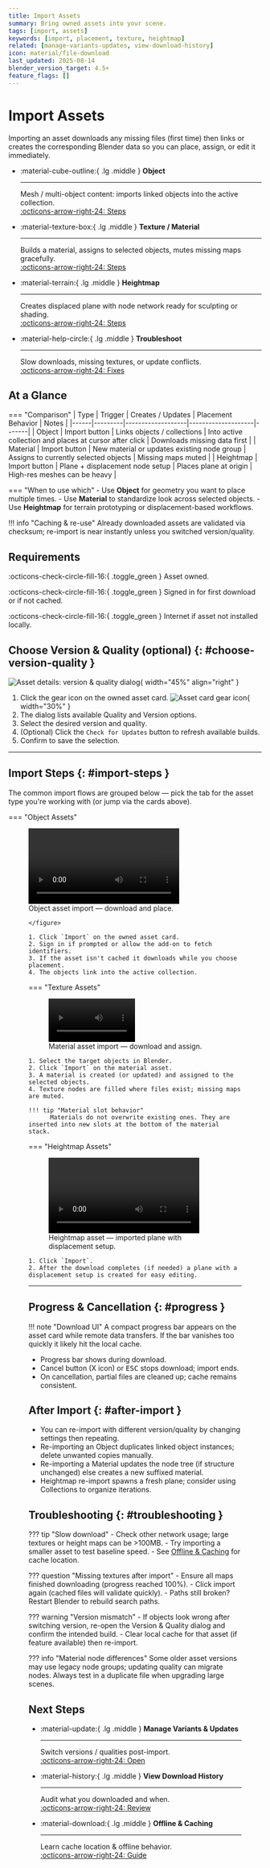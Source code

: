 ```yaml
---
title: Import Assets
summary: Bring owned assets into your scene.
tags: [import, assets]
keywords: [import, placement, texture, heightmap]
related: [manage-variants-updates, view-download-history]
icon: material/file-download
last_updated: 2025-08-14
blender_version_target: 4.5+
feature_flags: []
---
```


# Import Assets

Importing an asset downloads any missing files (first time) then links or creates the corresponding Blender data so you can place, assign, or edit it immediately.

<div class="grid cards" markdown>

-   :material-cube-outline:{ .lg .middle } __Object__

    ---

    Mesh / multi-object content: imports linked objects into the active collection.  
    [:octicons-arrow-right-24: Steps](#__tabbed_2_1)

-   :material-texture-box:{ .lg .middle } __Texture / Material__

    ---

    Builds a material, assigns to selected objects, mutes missing maps gracefully.  
    [:octicons-arrow-right-24: Steps](#__tabbed_2_2)

-   :material-terrain:{ .lg .middle } __Heightmap__

    ---

    Creates displaced plane with node network ready for sculpting or shading.  
    [:octicons-arrow-right-24: Steps](#__tabbed_2_3)

-   :material-help-circle:{ .lg .middle } __Troubleshoot__

    ---

    Slow downloads, missing textures, or update conflicts.  
    [:octicons-arrow-right-24: Fixes](#troubleshooting)

</div>

## At a Glance

=== "Comparison"
    | Type | Trigger | Creates / Updates | Placement Behavior | Notes |
    |------|---------|-------------------|--------------------|-------|
    | Object | Import button | Links objects / collections | Into active collection and places at cursor after click | Downloads missing data first |
    | Material | Import button | New material or updates existing node group | Assigns to currently selected objects | Missing maps muted |
    | Heightmap | Import button | Plane + displacement node setup | Places plane at origin | High-res meshes can be heavy |

=== "When to use which"
    - Use **Object** for geometry you want to place multiple times.
    - Use **Material** to standardize look across selected objects.
    - Use **Heightmap** for terrain prototyping or displacement-based workflows.

!!! info "Caching & re-use"
    Already downloaded assets are validated via checksum; re-import is near instantly unless you switched version/quality.

## Requirements
:octicons-check-circle-fill-16:{ .toggle_green } Asset owned.

:octicons-check-circle-fill-16:{ .toggle_green } Signed in for first download or if not cached.

:octicons-check-circle-fill-16:{ .toggle_green } Internet if asset not installed locally.

## Choose Version & Quality (optional) {: #choose-version-quality }

![Asset details: version & quality dialog](../assets/img/asset_details_popup_ui.webp){ width="45%" align="right" }

1. Click the gear icon on the owned asset card. ![Asset card gear icon](../assets/img/import_asset_ui_cogs_highlight.webp){ width="30%" }
2. The dialog lists available Quality and Version options.
3. Select the desired version and quality.
4. (Optional) Click the `Check for Updates` button to refresh available builds.
5. Confirm to save the selection.

---

## Import Steps {: #import-steps }

The common import flows are grouped below — pick the tab for the asset type you're working with (or jump via the cards above).

=== "Object Assets"
    <figure>
        <video controls autoplay loop playsinline aria-label="Object asset import demonstration" title="Object asset import: download and place">
            <source src="/truevault/assets/videos/asset_obj_download_and_place.mp4" type="video/mp4">
            Your browser does not support the video element.
        </video>
        <figcaption>Object asset import — download and place.</figcaption>

    </figure>

    1. Click `Import` on the owned asset card.
    2. Sign in if prompted or allow the add-on to fetch identifiers.
    3. If the asset isn't cached it downloads while you choose placement.
    4. The objects link into the active collection.

=== "Texture Assets"
    <figure>
        <video width="50%" controls autoplay loop playsinline aria-label="Material asset import demonstration" title="Material asset import: download and place">
            <source src="/truevault/assets/videos/import_assets_material_example.mp4" type="video/mp4">
            Your browser does not support the video element.
        </video>
        <figcaption>Material asset import — download and assign.</figcaption>
    </figure>

    1. Select the target objects in Blender.
    2. Click `Import` on the material asset.
    3. A material is created (or updated) and assigned to the selected objects.
    4. Texture nodes are filled where files exist; missing maps are muted.

    !!! tip "Material slot behavior"
          Materials do not overwrite existing ones. They are inserted into new slots at the bottom of the material stack.

=== "Heightmap Assets"
    <figure>
        <video controls autoplay loop playsinline aria-label="Heightmap asset import demonstration" title="Heightmap asset import: download and place">
            <source src="/truevault/assets/videos/import_assets_heightmaps_example.mp4" type="video/mp4">
            Your browser does not support the video element.
        </video>
        <figcaption>Heightmap asset — imported plane with displacement setup.</figcaption>
    </figure>

    1. Click `Import`.
    2. After the download completes (if needed) a plane with a displacement setup is created for easy editing.

---

## Progress & Cancellation {: #progress }

!!! note "Download UI"
    A compact progress bar appears on the asset card while remote data transfers. If the bar vanishes too quickly it likely hit the local cache.

- Progress bar shows during download.
- Cancel button (X icon) or <kbd>ESC</kbd> stops download; import ends.
- On cancellation, partial files are cleaned up; cache remains consistent.

## After Import {: #after-import }
- You can re-import with different version/quality by changing settings then repeating.
- Re-importing an Object duplicates linked object instances; delete unwanted copies manually.
- Re-importing a Material updates the node tree (if structure unchanged) else creates a new suffixed material.
- Heightmap re-import spawns a fresh plane; consider using Collections to organize iterations.

## Troubleshooting {: #troubleshooting }

??? tip "Slow download"
    - Check other network usage; large textures or height maps can be >100MB.
    - Try importing a smaller asset to test baseline speed.
    - See [Offline & Caching](offline-caching.md) for cache location.

??? question "Missing textures after import"
    - Ensure all maps finished downloading (progress reached 100%).
    - Click import again (cached files will validate quickly).
    - Paths still broken? Restart Blender to rebuild search paths.

??? warning "Version mismatch"
    - If objects look wrong after switching version, re-open the Version & Quality dialog and confirm the intended build.
    - Clear local cache for that asset (if feature available) then re-import.

??? info "Material node differences"
    Some older asset versions may use legacy node groups; updating quality can migrate nodes. Always test in a duplicate file when upgrading large scenes.

## Next Steps

<div class="grid cards" markdown>

- :material-update:{ .lg .middle } __Manage Variants & Updates__

    ---

    Switch versions / qualities post-import.  
    [:octicons-arrow-right-24: Open](manage-variants-updates.md)

- :material-history:{ .lg .middle } __View Download History__

    ---

    Audit what you downloaded and when.  
    [:octicons-arrow-right-24: Review](view-download-history.md)

- :material-download:{ .lg .middle } __Offline & Caching__

    ---

    Learn cache location & offline behavior.  
    [:octicons-arrow-right-24: Guide](offline-caching.md)

</div>